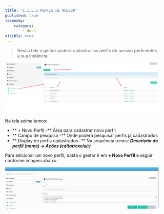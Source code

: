 ```yaml
---
title: '1.1.5.1 PERFIS DE ACESSO'
published: true
taxonomy:
    category:
        - docs
visible: true
---
```


> Nessa tela o gestor poderá cadastrar os perfis de acesso pertinentes a sua instância.

![Imagem Perfil](perfil.png)

Na tela acima temos:

* ** + Novo Perfil -** Área para cadastrar novo perfil
* ** Campo de pesquisa -** Onde poderá pesquisar perfis já cadastrados
* ** Display de perfis cadastrados -** Na sequência temos: ***Descrição do perfil (nome) -> Ações (editar/excluir)***

Para adicionar um novo perfil, basta o gestor ir em **+ Novo Perfil** e seguir conforme imagem abaixo:

![Imagem Perfil](cadastro-perfil.gif)